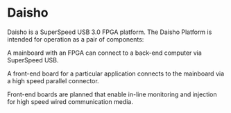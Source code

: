 Daisho
======

Daisho is a SuperSpeed USB 3.0 FPGA platform.  The Daisho Platform is intended
for operation as a pair of components:

A mainboard with an FPGA can connect to a back-end computer via SuperSpeed USB.

A front-end board for a particular application connects to the mainboard via a
high speed parallel connector.

Front-end boards are planned that enable in-line monitoring and injection for
high speed wired communication media.
